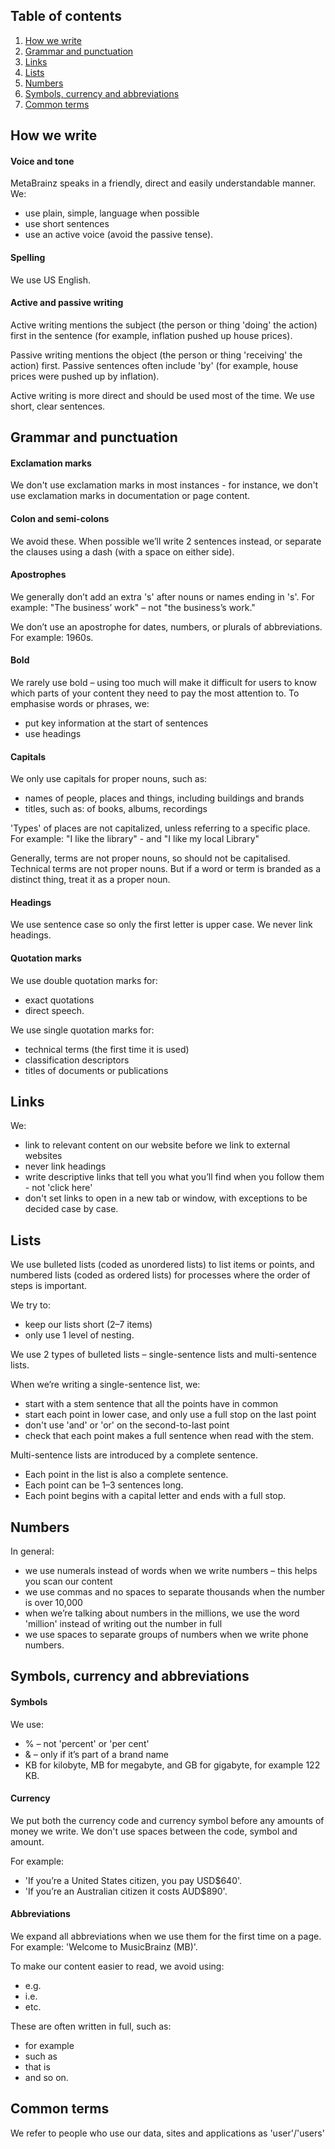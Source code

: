 ## Table of contents

1. [How we write](#how-we-write)
2. [Grammar and punctuation](#grammar-and-punctuation)
3. [Links](#links)
4. [Lists](#lists)
5. [Numbers](#numbers)
6. [Symbols, currency and abbreviations](#Symbols,-currency-and-abbreviations)
7. [Common terms](#common-terms)


## How we write

#### Voice and tone

MetaBrainz speaks in a friendly, direct and easily understandable manner. We:
* use plain, simple, language when possible
* use short sentences
* use an active voice (avoid the passive tense).

#### Spelling

We use US English.

#### Active and passive writing 

Active writing mentions the subject (the person or thing 'doing' the action) first in the sentence (for example, inflation pushed up house prices).

Passive writing mentions the object (the person or thing 'receiving' the action) first. Passive sentences often include 'by' (for example, house prices were pushed up by inflation).

Active writing is more direct and should be used most of the time. We use short, clear sentences.


## Grammar and punctuation

#### Exclamation marks

We don't use exclamation marks in most instances - for instance, we don't use exclamation marks in documentation or page content.

#### Colon and semi-colons

We avoid these. When possible we’ll write 2 sentences instead, or separate the clauses using a dash (with a space on either side).

#### Apostrophes

We generally don’t add an extra 's' after nouns or names ending in 's'.
For example: "The business’ work" – not  "the business’s work."

We don’t use an apostrophe for dates, numbers, or plurals of abbreviations.
For example: 1960s.

#### Bold

We rarely use bold – using too much will make it difficult for users to know which parts of your content they need to pay the most attention to. To emphasise words or phrases, we:
* put key information at the start of sentences
* use headings

#### Capitals

We only use capitals for proper nouns, such as:
* names of people, places and things, including buildings and brands
* titles, such as: of books, albums, recordings

'Types' of places are not capitalized, unless referring to a specific place.
For example: "I like the library" - and "I like my local Library"

Generally, terms are not proper nouns, so should not be capitalised. Technical terms are not proper nouns. But if a word or term is branded as a distinct thing, treat it as a proper noun.

#### Headings

We use sentence case so only the first letter is upper case. We never link headings.

#### Quotation marks

We use double quotation marks for:
* exact quotations
* direct speech.

We use single quotation marks for:
* technical terms (the first time it is used)
* classification descriptors
* titles of documents or publications


## Links

We:
* link to relevant content on our website before we link to external websites 
* never link headings
* write descriptive links that tell you what you’ll find when you follow them - not 'click here'
* don't set links to open in a new tab or window, with exceptions to be decided case by case.


## Lists

We use bulleted lists (coded as unordered lists) to list items or points, and numbered lists (coded as ordered lists) for processes where the order of steps is important.

We try to:
* keep our lists short (2–7 items)
* only use 1 level of nesting.

We use 2 types of bulleted lists – single-sentence lists and multi-sentence lists.

When we’re writing a single-sentence list, we:
* start with a stem sentence that all the points have in common
* start each point in lower case, and only use a full stop on the last point
* don't use 'and' or 'or' on the second-to-last point
* check that each point makes a full sentence when read with the stem.

Multi-sentence lists are introduced by a complete sentence.
* Each point in the list is also a complete sentence.
* Each point can be 1–3 sentences long.
* Each point begins with a capital letter and ends with a full stop.


## Numbers

In general:
* we use numerals instead of words when we write numbers – this helps you scan our content
* we use commas and no spaces to separate thousands when the number is over 10,000
* when we’re talking about numbers in the millions, we use the word 'million' instead of writing out the number in full
* we use spaces to separate groups of numbers when we write phone numbers.


## Symbols, currency and abbreviations

#### Symbols

We use:
* % – not 'percent' or 'per cent'
* & – only if it’s part of a brand name
* KB for kilobyte, MB for megabyte, and GB for gigabyte, for example 122 KB.

#### Currency

We put both the currency code and currency symbol before any amounts of money we write.
We don't use spaces between the code, symbol and amount.

For example:
* 'If you’re a United States citizen, you pay USD$640'.
* 'If you’re an Australian citizen it costs AUD$890'.

#### Abbreviations

We expand all abbreviations when we use them for the first time on a page.
For example: 'Welcome to MusicBrainz (MB)'.

To make our content easier to read, we avoid using:
* e.g.
* i.e.
* etc.

These are often written in full, such as:
* for example
* such as
* that is
* and so on.


## Common terms

We refer to people who use our data, sites and applications as 'user'/'users'